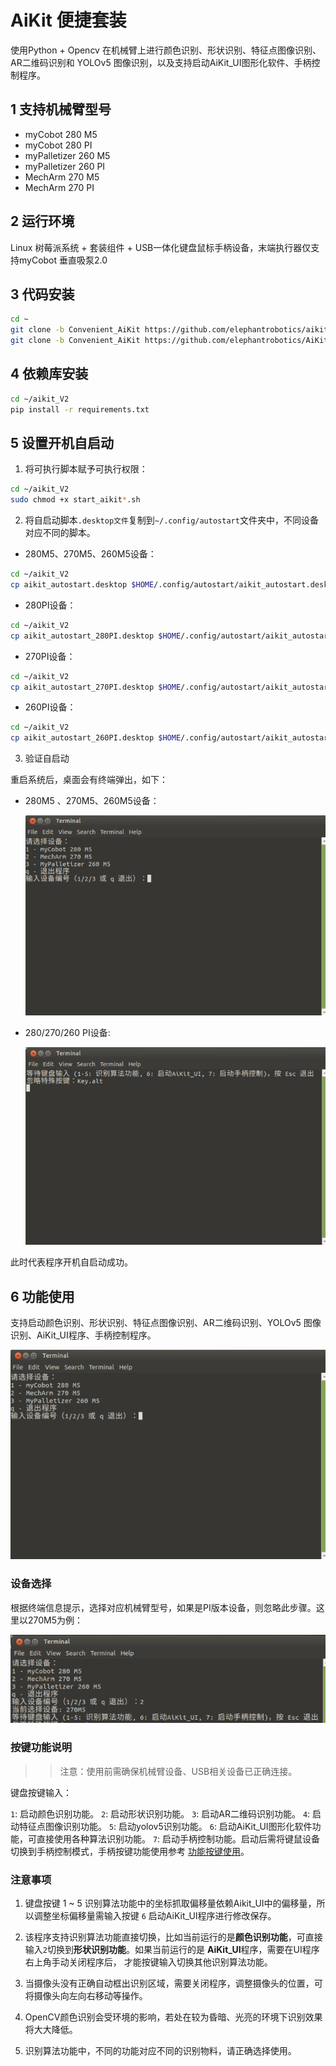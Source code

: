 # AiKit 便捷套装

使用Python + Opencv 在机械臂上进行颜色识别、形状识别、特征点图像识别、AR二维码识别和 YOLOv5 图像识别，以及支持启动AiKit_UI图形化软件、手柄控制程序。

## 1 支持机械臂型号

- myCobot 280 M5
- myCobot 280 PI
- myPalletizer 260 M5
- myPalletizer 260 PI
- MechArm 270 M5
- MechArm 270 PI

## 2 运行环境

Linux 树莓派系统 + 套装组件 + USB一体化键盘鼠标手柄设备，末端执行器仅支持myCobot 垂直吸泵2.0

## 3 代码安装

```bash
cd ~
git clone -b Convenient_AiKit https://github.com/elephantrobotics/aikit_V2.git
git clone -b Convenient_AiKit https://github.com/elephantrobotics/AiKit_UI.git
```

## 4 依赖库安装

```bash
cd ~/aikit_V2
pip install -r requirements.txt
```

## 5 设置开机自启动

1. 将可执行脚本赋予可执行权限：

```bash
cd ~/aikit_V2
sudo chmod +x start_aikit*.sh
```

2. 将自启动脚本`.desktop文件`复制到`~/.config/autostart`文件夹中，不同设备对应不同的脚本。

- 280M5、270M5、260M5设备：
  
```bash
cd ~/aikit_V2
cp aikit_autostart.desktop $HOME/.config/autostart/aikit_autostart.desktop
```

- 280PI设备：

```bash
cd ~/aikit_V2
cp aikit_autostart_280PI.desktop $HOME/.config/autostart/aikit_autostart_280PI.desktop
```

- 270PI设备：

```bash
cd ~/aikit_V2
cp aikit_autostart_270PI.desktop $HOME/.config/autostart/aikit_autostart_270PI.desktop
```

- 260PI设备：

```bash
cd ~/aikit_V2
cp aikit_autostart_260PI.desktop $HOME/.config/autostart/aikit_autostart_260PI.desktop
```

3. 验证自启动

重启系统后，桌面会有终端弹出，如下：

- 280M5 、270M5、260M5设备：

    ![start](./img/auto_start_M5.png)

- 280/270/260 PI设备:

    ![start](./img/auto_start_PI.png)

此时代表程序开机自启动成功。

## 6 功能使用

支持启动颜色识别、形状识别、特征点图像识别、AR二维码识别、YOLOv5 图像识别、AiKit_UI程序、手柄控制程序。

![start](./img/auto_start_M5.png)

### 设备选择

根据终端信息提示，选择对应机械臂型号，如果是PI版本设备，则忽略此步骤。这里以270M5为例：

![start](./img/auto_start_M5-1.png)

### 按键功能说明

>> 注意：使用前需确保机械臂设备、USB相关设备已正确连接。

键盘按键输入：

`1`: 启动颜色识别功能。
`2`: 启动形状识别功能。
`3`: 启动AR二维码识别功能。
`4`: 启动特征点图像识别功能。
`5`: 启动yolov5识别功能。
`6`: 启动AiKit_UI图形化软件功能，可直接使用各种算法识别功能。
`7`: 启动手柄控制功能。启动后需将键鼠设备切换到手柄控制模式，手柄按键功能使用参考 [功能按键使用](https://docs.elephantrobotics.com/docs/mycobot_280_pi_cn/3-FunctionsAndApplications/6.developmentGuide/python/7.9_HandleControl.html)。

### 注意事项

1. 键盘按键 1 ~ 5 识别算法功能中的坐标抓取偏移量依赖Aikit_UI中的偏移量，所以调整坐标偏移量需输入按键 `6` 启动AiKit_UI程序进行修改保存。

2. 该程序支持识别算法功能直接切换，比如当前运行的是**颜色识别功能**，可直接输入`2`切换到**形状识别功能**。如果当前运行的是 **AiKit_UI**程序，需要在UI程序右上角手动关闭程序后， 才能按键输入切换其他识别算法功能。

3. 当摄像头没有正确自动框出识别区域，需要关闭程序，调整摄像头的位置，可将摄像头向左向右移动等操作。

4. OpenCV颜色识别会受环境的影响，若处在较为昏暗、光亮的环境下识别效果将大大降低。

5. 识别算法功能中，不同的功能对应不同的识别物料，请正确选择使用。

